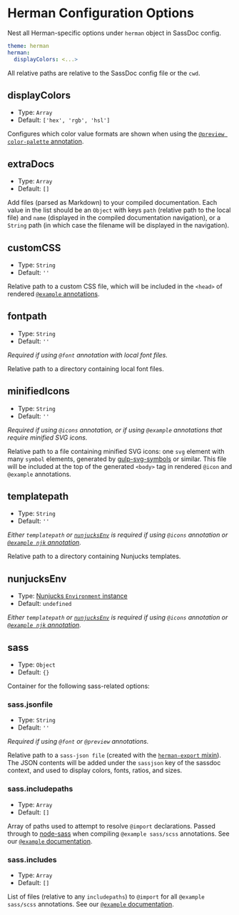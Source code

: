 # Herman Configuration Options

Nest all Herman-specific options
under `herman` object in SassDoc config.

```yaml
theme: herman
herman:
  displayColors: <...>
```

All relative paths are relative to the SassDoc config file or the `cwd`.


## displayColors

- Type: `Array`
- Default: `['hex', 'rgb', 'hsl']`

Configures which color value formats are shown
when using the [`@preview color-palette` annotation][color-preview].

[color-preview]: http://oddbird.net/herman/docs/demo_colors.html


## extraDocs

- Type: `Array`
- Default: `[]`

Add files (parsed as Markdown) to your compiled documentation.
Each value in the list should be an `Object`
with keys `path` (relative path to the local file)
and `name` (displayed in the compiled documentation navigation),
or a `String` path
(in which case the filename will be displayed in the navigation).


## customCSS

- Type: `String`
- Default: `''`

Relative path to a custom CSS file,
which will be included in the `<head>` of rendered
[`@example` annotations][example-annotation].

[example-annotation]: http://oddbird.net/herman/docs/demo_examples.html


## fontpath

- Type: `String`
- Default: `''`

*Required if using `@font` annotation with local font files.*

Relative path to a directory containing local font files.


## minifiedIcons

- Type: `String`
- Default: `''`

*Required if using `@icons` annotation, or if using `@example` annotations that
require minified SVG icons.*

Relative path to a file containing minified SVG icons:
one `svg` element with many `symbol` elements,
generated by [gulp-svg-symbols] or similar.
This file will be included at the top of the generated `<body>` tag
in rendered `@icon` and `@example` annotations.

[gulp-svg-symbols]: https://github.com/Hiswe/gulp-svg-symbols


## templatepath

- Type: `String`
- Default: `''`

*Either `templatepath` or [`nunjucksEnv`](#nunjucksenv)
is required if using `@icons` annotation or
[`@example njk` annotation][example-njk].*

Relative path to a directory containing Nunjucks templates.


## nunjucksEnv

- Type: [Nunjucks `Environment` instance][njk-instance]
- Default: `undefined`

[njk-instance]: https://mozilla.github.io/nunjucks/api.html#environment

*Either `templatepath` or [`nunjucksEnv`](#nunjucksenv)
is required if using `@icons` annotation or
[`@example njk` annotation][example-njk].*

[example-njk]: http://oddbird.net/herman/docs/demo_examples.html#compiling-nunjucks


## sass

- Type: `Object`
- Default: `{}`

Container for the following sass-related options:

### sass.jsonfile

- Type: `String`
- Default: `''`

*Required if using `@font` or `@preview` annotations.*

Relative path to a `sass-json file`
(created with the [`herman-export` mixin][export-mixin]).
The JSON contents will be added under the
`sassjson` key of the sassdoc context,
and used to display colors, fonts, ratios, and sizes.

[export-mixin]: http://oddbird.net/herman/docs/api_json-export.html#mixin--herman-export

### sass.includepaths

- Type: `Array`
- Default: `[]`

Array of paths used to attempt to resolve `@import` declarations.
Passed through to [node-sass] when
compiling `@example sass/scss` annotations.
See our [`@example` documentation][example-docs].

[node-sass]: https://github.com/sass/node-sass/#includepaths

### sass.includes

- Type: `Array`
- Default: `[]`

List of files (relative to any `includepaths`) to `@import`
for all `@example sass/scss` annotations.
See our [`@example` documentation][example-docs].

[example-docs]: http://oddbird.net/herman/docs/demo_examples.html#compiling-sass-scss
